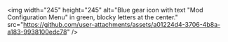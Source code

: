 <img width="245" height="245" alt="Blue gear icon with text "Mod Configuration Menu" in green, blocky letters at the center." src="https://github.com/user-attachments/assets/a01224d4-3706-4b8a-a183-9938100edc78" />

